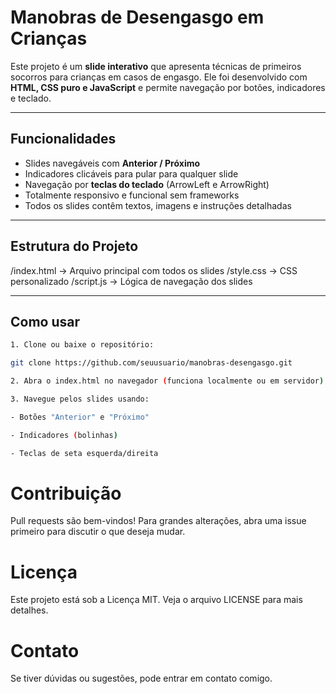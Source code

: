 # Manobras de Desengasgo em Crianças

Este projeto é um **slide interativo** que apresenta técnicas de primeiros socorros para crianças em casos de engasgo. Ele foi desenvolvido com **HTML, CSS puro e JavaScript** e permite navegação por botões, indicadores e teclado.

---

## Funcionalidades

- Slides navegáveis com **Anterior / Próximo**
- Indicadores clicáveis para pular para qualquer slide
- Navegação por **teclas do teclado** (ArrowLeft e ArrowRight)
- Totalmente responsivo e funcional sem frameworks
- Todos os slides contêm textos, imagens e instruções detalhadas

---

## Estrutura do Projeto

/index.html -> Arquivo principal com todos os slides
/style.css -> CSS personalizado
/script.js -> Lógica de navegação dos slides


---

## Como usar

```bash
1. Clone ou baixe o repositório:

git clone https://github.com/seuusuario/manobras-desengasgo.git

2. Abra o index.html no navegador (funciona localmente ou em servidor).

3. Navegue pelos slides usando:

- Botões "Anterior" e "Próximo"

- Indicadores (bolinhas)

- Teclas de seta esquerda/direita
```

# Contribuição

Pull requests são bem-vindos! Para grandes alterações, abra uma issue primeiro para discutir o que deseja mudar.

# Licença

Este projeto está sob a Licença MIT. Veja o arquivo LICENSE para mais detalhes.

# Contato

Se tiver dúvidas ou sugestões, pode entrar em contato comigo.